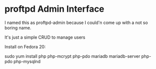 proftpd Admin Interface
======================

I named this as proftpd-admin because I could'n come up with a not so boring
name.

It's just a simple CRUD to manage users

Install on Fedora 20:

sudo yum install php php-mcrypt php-pdo mariadb mariadb-server php-pdo php-mysqlnd
